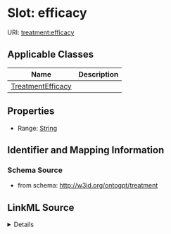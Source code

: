 # Slot: efficacy

URI: [treatment:efficacy](http://w3id.org/ontogpt/treatments/efficacy)



<!-- no inheritance hierarchy -->




## Applicable Classes

| Name | Description |
| --- | --- |
[TreatmentEfficacy](TreatmentEfficacy.md) | 






## Properties

* Range: [String](String.md)







## Identifier and Mapping Information







### Schema Source


* from schema: http://w3id.org/ontogpt/treatment




## LinkML Source

<details>
```yaml
name: efficacy
from_schema: http://w3id.org/ontogpt/treatment
rank: 1000
alias: efficacy
owner: TreatmentEfficacy
domain_of:
- TreatmentEfficacy
range: string

```
</details>